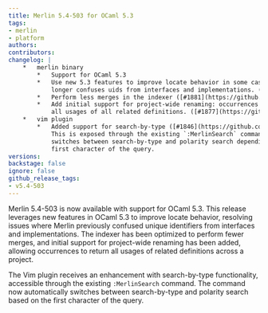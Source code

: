 ```yaml
---
title: Merlin 5.4-503 for OCaml 5.3
tags:
- merlin
- platform
authors:
contributors:
changelog: |
    *   merlin binary
        *   Support for OCaml 5.3
        *   Use new 5.3 features to improve locate behavior in some cases. Merlin no  
            longer confuses uids from interfaces and implementations. ([#1857](https://github.com/ocaml/merlin/pull/1857))
        *   Perform less merges in the indexer ([#1881](https://github.com/ocaml/merlin/pull/1881))
        *   Add initial support for project-wide renaming: occurrences can now return  
            all usages of all related definitions. ([#1877](https://github.com/ocaml/merlin/pull/1877))
    *   vim plugin
        *   Added support for search-by-type ([#1846](https://github.com/ocaml/merlin/pull/1846))  
            This is exposed through the existing `:MerlinSearch` command, that  
            switches between search-by-type and polarity search depending on the  
            first character of the query.
versions:
backstage: false
ignore: false
github_release_tags:
- v5.4-503
---
```


Merlin 5.4-503 is now available with support for OCaml 5.3. This release leverages new features in OCaml 5.3 to improve locate behavior, resolving issues where Merlin previously confused unique identifiers from interfaces and implementations. The indexer has been optimized to perform fewer merges, and initial support for project-wide renaming has been added, allowing occurrences to return all usages of related definitions across a project.

The Vim plugin receives an enhancement with search-by-type functionality, accessible through the existing `:MerlinSearch` command. The command now automatically switches between search-by-type and polarity search based on the first character of the query.
